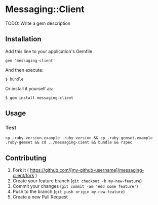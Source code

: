 # Messaging::Client

TODO: Write a gem description

## Installation

Add this line to your application's Gemfile:

    gem 'messaging-client'

And then execute:

    $ bundle

Or install it yourself as:

    $ gem install messaging-client

## Usage

### Test
```
cp .ruby-version.example .ruby-version && cp .ruby-gemset.example .ruby-gemset && cd ../messaging-cient && bundle && rspec

```

## Contributing

1. Fork it ( https://github.com/[my-github-username]/messaging-client/fork )
2. Create your feature branch (`git checkout -b my-new-feature`)
3. Commit your changes (`git commit -am 'Add some feature'`)
4. Push to the branch (`git push origin my-new-feature`)
5. Create a new Pull Request

